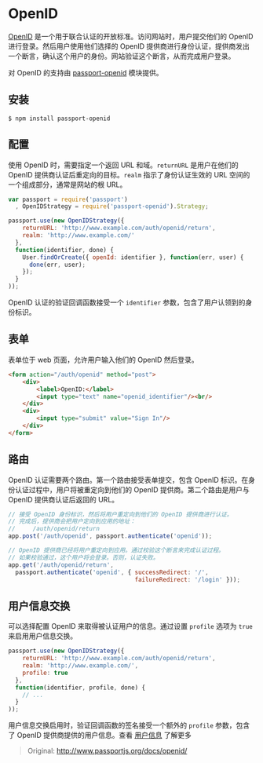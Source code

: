# OpenID

[OpenID](http://openid.net/) 是一个用于联合认证的开放标准。访问网站时，用户提交他们的 OpenID 进行登录。然后用户使用他们选择的 OpenID 提供商进行身份认证，提供商发出一个断言，确认这个用户的身份。网站验证这个断言，从而完成用户登录。

对 OpenID 的支持由 [passport-openid](https://github.com/jaredhanson/passport-openid) 模块提供。

## 安装

```shell
$ npm install passport-openid
```

## 配置

使用 OpenID 时，需要指定一个返回 URL 和域。`returnURL` 是用户在他们的 OpenID 提供商认证后重定向的目标。`realm` 指示了身份认证生效的 URL 空间的一个组成部分，通常是网站的根 URL。

```javascript
var passport = require('passport')
  , OpenIDStrategy = require('passport-openid').Strategy;

passport.use(new OpenIDStrategy({
    returnURL: 'http://www.example.com/auth/openid/return',
    realm: 'http://www.example.com/'
  },
  function(identifier, done) {
    User.findOrCreate({ openId: identifier }, function(err, user) {
      done(err, user);
    });
  }
));
```

OpenID 认证的验证回调函数接受一个 `identifier` 参数，包含了用户认领到的身份标识。

## 表单

表单位于 web 页面，允许用户输入他们的 OpenID 然后登录。

```html
<form action="/auth/openid" method="post">
    <div>
        <label>OpenID:</label>
        <input type="text" name="openid_identifier"/><br/>
    </div>
    <div>
        <input type="submit" value="Sign In"/>
    </div>
</form>
```

## 路由

OpenID 认证需要两个路由。第一个路由接受表单提交，包含 OpenID 标识。在身份认证过程中，用户将被重定向到他们的 OpenID 提供商。第二个路由是用户与 OpenID 提供商认证后返回的 URL。

```javascript
// 接受 OpenID 身份标识，然后将用户重定向到他们的 OpenID 提供商进行认证。
// 完成后，提供商会把用户定向到应用的地址：
//     /auth/openid/return
app.post('/auth/openid', passport.authenticate('openid'));

// OpenID 提供商已经将用户重定向到应用。通过校验这个断言来完成认证过程。
// 如果校验通过，这个用户将会登录。否则，认证失败。
app.get('/auth/openid/return',
  passport.authenticate('openid', { successRedirect: '/',
                                    failureRedirect: '/login' }));
```

## 用户信息交换

可以选择配置 OpenID 来取得被认证用户的信息。通过设置 `profile` 选项为 `true` 来启用用户信息交换。

```javascript
passport.use(new OpenIDStrategy({
    returnURL: 'http://www.example.com/auth/openid/return',
    realm: 'http://www.example.com/',
    profile: true
  },
  function(identifier, profile, done) {
    // ...
  }
));
```

用户信息交换启用时，验证回调函数的签名接受一个额外的 `profile` 参数，包含了 OpenID 提供商提供的用户信息。查看 [用户信息](./6.UserProfile.md) 了解更多

> Original: http://www.passportjs.org/docs/openid/